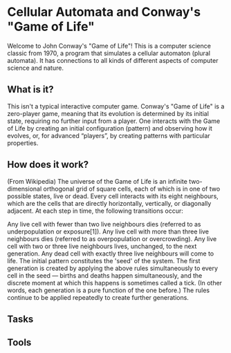 # Cellular Automata and Conway's "Game of Life"
Welcome to John Conway's "Game of Life"! This is a computer science classic from 1970, a program that simulates a cellular automaton (plural automata). It has connections to all kinds of different aspects of computer science and nature.
## What is it?
This isn't a typical interactive computer game. Conway's "Game of Life" is a zero-player game, meaning that its evolution is determined by its initial state, requiring no further input from a player. One interacts with the Game of Life by creating an initial configuration (pattern) and observing how it evolves, or, for advanced “players”, by creating patterns with particular properties. 
## How does it work?
(From Wikipedia)
The universe of the Game of Life is an infinite two-dimensional orthogonal grid of square cells, each of which is in one of two possible states, live or dead. Every cell interacts with its eight neighbours, which are the cells that are directly horizontally, vertically, or diagonally adjacent. At each step in time, the following transitions occur:

Any live cell with fewer than two live neighbours dies (referred to as underpopulation or exposure[1]).
Any live cell with more than three live neighbours dies (referred to as overpopulation or overcrowding).
Any live cell with two or three live neighbours lives, unchanged, to the next generation.
Any dead cell with exactly three live neighbours will come to life.
The initial pattern constitutes the 'seed' of the system. The first generation is created by applying the above rules simultaneously to every cell in the seed — births and deaths happen simultaneously, and the discrete moment at which this happens is sometimes called a tick. (In other words, each generation is a pure function of the one before.) The rules continue to be applied repeatedly to create further generations.
## Tasks
## Tools

